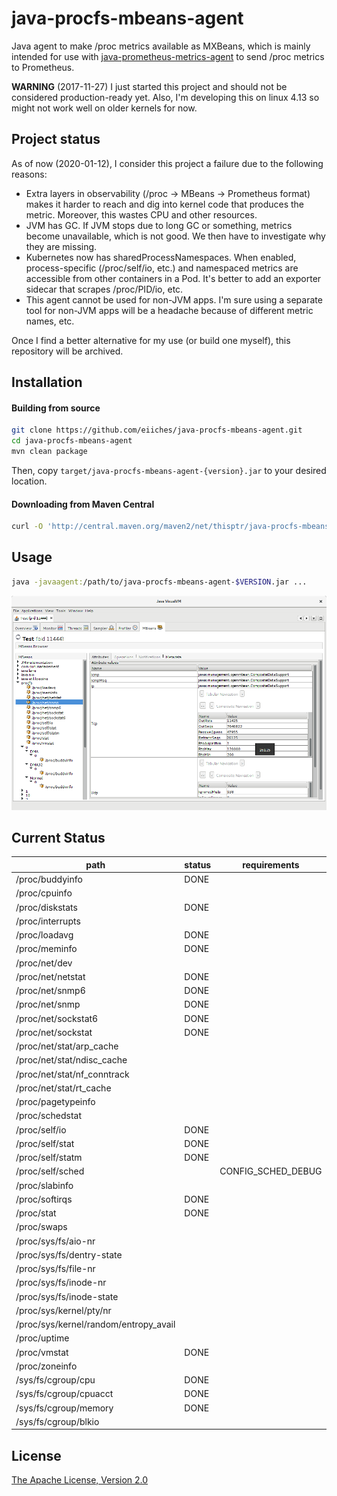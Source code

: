 java-procfs-mbeans-agent
========================

Java agent to make /proc metrics available as MXBeans, which is mainly intended for use with [java-prometheus-metrics-agent](https://github.com/eiiches/java-prometheus-metrics-agent) to send /proc metrics to Prometheus.

**WARNING** (2017-11-27) I just started this project and should not be considered production-ready yet. Also, I'm developing this on linux 4.13 so might not work well on older kernels for now.

Project status
--------------

As of now (2020-01-12), I consider this project a failure due to the following reasons:

* Extra layers in observability (/proc -> MBeans -> Prometheus format) makes it harder to reach and dig into kernel code that produces the metric. Moreover, this wastes CPU and other resources.
* JVM has GC. If JVM stops due to long GC or something, metrics become unavailable, which is not good. We then have to investigate why they are missing.
* Kubernetes now has sharedProcessNamespaces. When enabled, process-specific (/proc/self/io, etc.) and namespaced metrics are accessible from other containers in a Pod. It's better to add an exporter sidecar that scrapes /proc/PID/io, etc.
* This agent cannot be used for non-JVM apps. I'm sure using a separate tool for non-JVM apps will be a headache because of different metric names, etc.

Once I find a better alternative for my use (or build one myself), this repository will be archived.

Installation
------------

#### Building from source

```sh
git clone https://github.com/eiiches/java-procfs-mbeans-agent.git
cd java-procfs-mbeans-agent
mvn clean package
```

Then, copy `target/java-procfs-mbeans-agent-{version}.jar` to your desired location.

#### Downloading from Maven Central

```sh
curl -O 'http://central.maven.org/maven2/net/thisptr/java-procfs-mbeans-agent/0.0.3/java-procfs-mbeans-agent-0.0.3.jar'
```

Usage
-----

```sh
java -javaagent:/path/to/java-procfs-mbeans-agent-$VERSION.jar ...
```

![visualvm](docs/visualvm.png)

Current Status
--------------

| path                         | status | requirements       |
|------------------------------|--------|--------------------|
| /proc/buddyinfo              | DONE   |                    |
| /proc/cpuinfo                |        |                    |
| /proc/diskstats              | DONE   |                    |
| /proc/interrupts             |        |                    |
| /proc/loadavg                | DONE   |                    |
| /proc/meminfo                | DONE   |                    |
| /proc/net/dev                |        |                    |
| /proc/net/netstat            | DONE   |                    |
| /proc/net/snmp6              | DONE   |                    |
| /proc/net/snmp               | DONE   |                    |
| /proc/net/sockstat6          | DONE   |                    |
| /proc/net/sockstat           | DONE   |                    |
| /proc/net/stat/arp_cache     |        |                    |
| /proc/net/stat/ndisc_cache   |        |                    |
| /proc/net/stat/nf_conntrack  |        |                    |
| /proc/net/stat/rt_cache      |        |                    |
| /proc/pagetypeinfo           |        |                    |
| /proc/schedstat              |        |                    |
| /proc/self/io                | DONE   |                    |
| /proc/self/stat              | DONE   |                    |
| /proc/self/statm             | DONE   |                    |
| /proc/self/sched             |        | CONFIG_SCHED_DEBUG |
| /proc/slabinfo               |        |                    |
| /proc/softirqs               | DONE   |                    |
| /proc/stat                   | DONE   |                    |
| /proc/swaps                  |        |                    |
| /proc/sys/fs/aio-nr          |        |                    |
| /proc/sys/fs/dentry-state    |        |                    |
| /proc/sys/fs/file-nr         |        |                    |
| /proc/sys/fs/inode-nr        |        |                    |
| /proc/sys/fs/inode-state     |        |                    |
| /proc/sys/kernel/pty/nr      |        |                    |
| /proc/sys/kernel/random/entropy_avail |        |           |
| /proc/uptime                 |        |                    |
| /proc/vmstat                 | DONE   |                    |
| /proc/zoneinfo               |        |                    |
| /sys/fs/cgroup/cpu           | DONE   |                    |
| /sys/fs/cgroup/cpuacct       | DONE   |                    |
| /sys/fs/cgroup/memory        | DONE   |                    |
| /sys/fs/cgroup/blkio         |        |                    |

License
-------

[The Apache License, Version 2.0](LICENSE)
